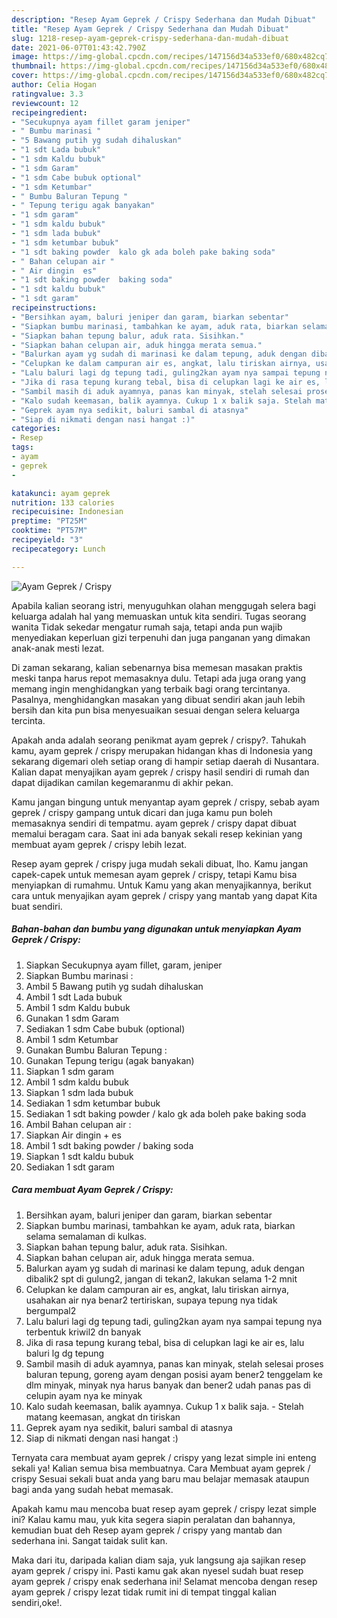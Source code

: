 ```yaml
---
description: "Resep Ayam Geprek / Crispy Sederhana dan Mudah Dibuat"
title: "Resep Ayam Geprek / Crispy Sederhana dan Mudah Dibuat"
slug: 1218-resep-ayam-geprek-crispy-sederhana-dan-mudah-dibuat
date: 2021-06-07T01:43:42.790Z
image: https://img-global.cpcdn.com/recipes/147156d34a533ef0/680x482cq70/ayam-geprek-crispy-foto-resep-utama.jpg
thumbnail: https://img-global.cpcdn.com/recipes/147156d34a533ef0/680x482cq70/ayam-geprek-crispy-foto-resep-utama.jpg
cover: https://img-global.cpcdn.com/recipes/147156d34a533ef0/680x482cq70/ayam-geprek-crispy-foto-resep-utama.jpg
author: Celia Hogan
ratingvalue: 3.3
reviewcount: 12
recipeingredient:
- "Secukupnya ayam fillet garam jeniper"
- " Bumbu marinasi "
- "5 Bawang putih yg sudah dihaluskan"
- "1 sdt Lada bubuk"
- "1 sdm Kaldu bubuk"
- "1 sdm Garam"
- "1 sdm Cabe bubuk optional"
- "1 sdm Ketumbar"
- " Bumbu Baluran Tepung "
- " Tepung terigu agak banyakan"
- "1 sdm garam"
- "1 sdm kaldu bubuk"
- "1 sdm lada bubuk"
- "1 sdm ketumbar bubuk"
- "1 sdt baking powder  kalo gk ada boleh pake baking soda"
- " Bahan celupan air "
- " Air dingin  es"
- "1 sdt baking powder  baking soda"
- "1 sdt kaldu bubuk"
- "1 sdt garam"
recipeinstructions:
- "Bersihkan ayam, baluri jeniper dan garam, biarkan sebentar"
- "Siapkan bumbu marinasi, tambahkan ke ayam, aduk rata, biarkan selama semalaman di kulkas."
- "Siapkan bahan tepung balur, aduk rata. Sisihkan."
- "Siapkan bahan celupan air, aduk hingga merata semua."
- "Balurkan ayam yg sudah di marinasi ke dalam tepung, aduk dengan dibalik2 spt di gulung2, jangan di tekan2, lakukan selama 1-2 mnit"
- "Celupkan ke dalam campuran air es, angkat, lalu tiriskan airnya, usahakan air nya benar2 tertiriskan, supaya tepung nya tidak bergumpal2"
- "Lalu baluri lagi dg tepung tadi, guling2kan ayam nya sampai tepung nya terbentuk kriwil2 dn banyak"
- "Jika di rasa tepung kurang tebal, bisa di celupkan lagi ke air es, lalu baluri lg dg tepung"
- "Sambil masih di aduk ayamnya, panas kan minyak, stelah selesai proses baluran tepung, goreng ayam dengan posisi ayam bener2 tenggelam ke dlm minyak, minyak nya harus banyak dan bener2 udah panas pas di celupin ayam nya ke minyak"
- "Kalo sudah keemasan, balik ayamnya. Cukup 1 x balik saja. Stelah matang keemasan, angkat dn tiriskan"
- "Geprek ayam nya sedikit, baluri sambal di atasnya"
- "Siap di nikmati dengan nasi hangat :)"
categories:
- Resep
tags:
- ayam
- geprek
- 

katakunci: ayam geprek  
nutrition: 133 calories
recipecuisine: Indonesian
preptime: "PT25M"
cooktime: "PT57M"
recipeyield: "3"
recipecategory: Lunch

---
```



![Ayam Geprek / Crispy](https://img-global.cpcdn.com/recipes/147156d34a533ef0/680x482cq70/ayam-geprek-crispy-foto-resep-utama.jpg)

Apabila kalian seorang istri, menyuguhkan olahan menggugah selera bagi keluarga adalah hal yang memuaskan untuk kita sendiri. Tugas seorang  wanita Tidak sekedar mengatur rumah saja, tetapi anda pun wajib menyediakan keperluan gizi terpenuhi dan juga panganan yang dimakan anak-anak mesti lezat.

Di zaman  sekarang, kalian sebenarnya bisa memesan masakan praktis meski tanpa harus repot memasaknya dulu. Tetapi ada juga orang yang memang ingin menghidangkan yang terbaik bagi orang tercintanya. Pasalnya, menghidangkan masakan yang dibuat sendiri akan jauh lebih bersih dan kita pun bisa menyesuaikan sesuai dengan selera keluarga tercinta. 



Apakah anda adalah seorang penikmat ayam geprek / crispy?. Tahukah kamu, ayam geprek / crispy merupakan hidangan khas di Indonesia yang sekarang digemari oleh setiap orang di hampir setiap daerah di Nusantara. Kalian dapat menyajikan ayam geprek / crispy hasil sendiri di rumah dan dapat dijadikan camilan kegemaranmu di akhir pekan.

Kamu jangan bingung untuk menyantap ayam geprek / crispy, sebab ayam geprek / crispy gampang untuk dicari dan juga kamu pun boleh memasaknya sendiri di tempatmu. ayam geprek / crispy dapat dibuat memalui beragam cara. Saat ini ada banyak sekali resep kekinian yang membuat ayam geprek / crispy lebih lezat.

Resep ayam geprek / crispy juga mudah sekali dibuat, lho. Kamu jangan capek-capek untuk memesan ayam geprek / crispy, tetapi Kamu bisa menyiapkan di rumahmu. Untuk Kamu yang akan menyajikannya, berikut cara untuk menyajikan ayam geprek / crispy yang mantab yang dapat Kita buat sendiri.

<!--inarticleads1-->

##### Bahan-bahan dan bumbu yang digunakan untuk menyiapkan Ayam Geprek / Crispy:

1. Siapkan Secukupnya ayam fillet, garam, jeniper
1. Siapkan  Bumbu marinasi :
1. Ambil 5 Bawang putih yg sudah dihaluskan
1. Ambil 1 sdt Lada bubuk
1. Ambil 1 sdm Kaldu bubuk
1. Gunakan 1 sdm Garam
1. Sediakan 1 sdm Cabe bubuk (optional)
1. Ambil 1 sdm Ketumbar
1. Gunakan  Bumbu Baluran Tepung :
1. Gunakan  Tepung terigu (agak banyakan)
1. Siapkan 1 sdm garam
1. Ambil 1 sdm kaldu bubuk
1. Siapkan 1 sdm lada bubuk
1. Sediakan 1 sdm ketumbar bubuk
1. Sediakan 1 sdt baking powder / kalo gk ada boleh pake baking soda
1. Ambil  Bahan celupan air :
1. Siapkan  Air dingin + es
1. Ambil 1 sdt baking powder / baking soda
1. Siapkan 1 sdt kaldu bubuk
1. Sediakan 1 sdt garam




<!--inarticleads2-->

##### Cara membuat Ayam Geprek / Crispy:

1. Bersihkan ayam, baluri jeniper dan garam, biarkan sebentar
1. Siapkan bumbu marinasi, tambahkan ke ayam, aduk rata, biarkan selama semalaman di kulkas.
1. Siapkan bahan tepung balur, aduk rata. Sisihkan.
1. Siapkan bahan celupan air, aduk hingga merata semua.
1. Balurkan ayam yg sudah di marinasi ke dalam tepung, aduk dengan dibalik2 spt di gulung2, jangan di tekan2, lakukan selama 1-2 mnit
1. Celupkan ke dalam campuran air es, angkat, lalu tiriskan airnya, usahakan air nya benar2 tertiriskan, supaya tepung nya tidak bergumpal2
1. Lalu baluri lagi dg tepung tadi, guling2kan ayam nya sampai tepung nya terbentuk kriwil2 dn banyak
1. Jika di rasa tepung kurang tebal, bisa di celupkan lagi ke air es, lalu baluri lg dg tepung
1. Sambil masih di aduk ayamnya, panas kan minyak, stelah selesai proses baluran tepung, goreng ayam dengan posisi ayam bener2 tenggelam ke dlm minyak, minyak nya harus banyak dan bener2 udah panas pas di celupin ayam nya ke minyak
1. Kalo sudah keemasan, balik ayamnya. Cukup 1 x balik saja. - Stelah matang keemasan, angkat dn tiriskan
1. Geprek ayam nya sedikit, baluri sambal di atasnya
1. Siap di nikmati dengan nasi hangat :)




Ternyata cara membuat ayam geprek / crispy yang lezat simple ini enteng sekali ya! Kalian semua bisa membuatnya. Cara Membuat ayam geprek / crispy Sesuai sekali buat anda yang baru mau belajar memasak ataupun bagi anda yang sudah hebat memasak.

Apakah kamu mau mencoba buat resep ayam geprek / crispy lezat simple ini? Kalau kamu mau, yuk kita segera siapin peralatan dan bahannya, kemudian buat deh Resep ayam geprek / crispy yang mantab dan sederhana ini. Sangat taidak sulit kan. 

Maka dari itu, daripada kalian diam saja, yuk langsung aja sajikan resep ayam geprek / crispy ini. Pasti kamu gak akan nyesel sudah buat resep ayam geprek / crispy enak sederhana ini! Selamat mencoba dengan resep ayam geprek / crispy lezat tidak rumit ini di tempat tinggal kalian sendiri,oke!.


